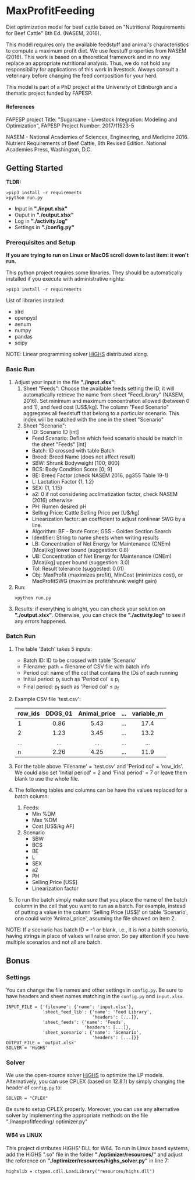 # MaxProfitFeeding
Diet optimization model for beef cattle based on "Nutritional Requirements for Beef Cattle" 8th Ed. (NASEM, 2016).

This model requires only the available feedstuff and animal's characteristics to compute a maximum profit diet.
We use feestuff properties from NASEM (2016). This work is based on a theoretical framework and in no way replace an appropriate nutritional analysis.
Thus, we do not hold any responsibility for applications of this work in livestock.
Always consult a veterinary before changing the feed composition for your herd.

This model is part of a PhD project at the University of Edinburgh and a thematic project funded by FAPESP.


#### References
FAPESP project Title: "Sugarcane - Livestock Integration: Modeling and Optimization", FAPESP Project Number:  2017/11523-5

NASEM - National Academies of Sciences, Engineering, and Medicine 2016. Nutrient Requirements of Beef Cattle, 8th Revised Edition. National Academies Press, Washington, D.C.


## Getting Started
**TLDR:**
```
>pip3 install -r requirements
>python run.py
```
* Input in **"./input.xlsx"**
* Ouput in **"./output.xlsx"**
* Log in **"./activity.log"**
* Settings in **"./config.py"**

### Prerequisites and Setup
**If you are trying to run on Linux or MacOS scroll down to last item: it won't run.**

This python project requires some libraries. They should be automatically installed if you execute with administrative rights:
```
>pip3 install -r requirements
```
List of libraries installed:
* xlrd
* openpyxl
* aenum
* numpy
* pandas
* scipy

NOTE: Linear programming solver [HiGHS](https://highs.dev) distributed along.


### Basic Run
1. Adjust your input in the file **"./input.xlsx"**: 
    1. Sheet "Feeds": Choose the available feeds setting the ID, it will automatically retrieve the name from sheet
     "FeedLibrary" (NASEM, 2016).
    Set minimum and maximum concentration allowed (between 0 and 1), and feed cost \[US$/kg\].
    The column "Feed Scenario" aggregates all feedstuff that belong to a particular scenario.
    This index will be matched with the one in the sheet "Scenario"
    2. Sheet "Scenario":
        * ID: Scenario ID \[int\]
        * Feed Scenario: Define which feed scenario should be match in the sheet "Feeds" \[int\]
        * Batch: ID crossed with table Batch
        * Breed: Breed Name (does not affect result)
        * SBW: Shrunk Bodyweight \[100; 800\]
        * BCS: Body Condition Score \[0; 9\]
        * BE: Breed Factor (check NASEM 2016, pg355 Table 19-1)
        * L: Lactation Factor {1, 1.2}
        * SEX: {1, 1.15}
        * a2: 0 if not considering acclimatization factor, check NASEM (2016) otherwise
        * PH: Rumen desired pH
        * Selling Price: Cattle Selling Price per \[U$/kg\]
        * Linearization factor: an coefficient to adjust nonlinear SWG by a line. 
        * Algorithm: BF - Brute Force; GSS - Golden Section Search
        * Identifier: String to name sheets when writing results
        * LB: Concentration of Net Energy for Maintenance (CNEm) \[Mcal/kg\] lower bound (suggestion: 0.8)
        * UB: Concentration of Net Energy for Maintenance (CNEm) \[Mcal/kg\] upper bound (suggestion: 3.0)
        * Tol: Result tolerance (suggested: 0.01)
        * Obj: MaxProfit (maximizes profit), MinCost (minimizes cost), or MaxProfitSWG (maximize profit/shrunk weight
         gain)
2. Run:
    ```
    >python run.py
    ```
3. Results: if everything is alright, you can check your solution on **"./output.xlsx"**. Otherwise, you can check the 
**"./activity.log"** to see if any errors happened.

### Batch Run
1. The table 'Batch' takes 5 inputs:
    * Batch ID: ID to be crossed with table 'Scenario'
    * Filename: path + filename of CSV file with batch info
    * Period col: name of the col that contains the IDs of each running
    * Initial period: p<sub>i</sub>  such as 'Period col' &ge; p<sub>i</sub>
    * Final period: p<sub>f</sub>  such as 'Period col' &le; p<sub>f</sub>
2. Example CSV file 'test.csv':

    | row_ids   | DDGS_01      | Animal_price   | ...   | variable_m    |
    | ----------|:-------------:|:-------------:| :----:|:-------------:|
    | 1         | 0.86          | 5.43          | ...   | 17.4          |
    | 2         | 1.23          | 3.45          | ...   | 13.2          |
    | ...       |...            | ...           | ...   | ...           |
    | n         | 2.26          | 4.25          | ...   | 11.9          |
3. For the table above 'Filename' = 'test.csv' and 'Period col' = 'row_ids'. We could also set 'Initial period' = 2 and 'Final period' = 7 or leave 
them blank to use the whole file.
4. The following tables and columns can be have the values replaced for a batch column:
    1. Feeds:
        * Min %DM
        * Max %DM
        * Cost [US$/kg AF]
    2. Scenario
        * SBW
        * BCS
        * BE
        * L
        * SEX
        * a2
        * PH
        * Selling Price [US$]
        * Linearization factor
5. To run the batch simply make sure that you place the name of the batch column in the cell that you want to run as a
batch. For example, instead of putting a value in the column 'Selling Price [US$]' on table 'Scenario', one could write
'Animal_price', assuming the file showed on item 2.

NOTE: If a scenario has batch ID = -1 or blank, i.e., it is not a batch scenario, having strings in place of values 
will raise error. So pay attention if you have multiple scenarios and not all are batch.

## Bonus
### Settings
You can change the file names and other settings in ```config.py```.
Be sure to have headers and sheet names matching in the ```config.py``` and ```input.xlsx```.
```
INPUT_FILE = {'filename': {'name': 'input.xlsx'},
              'sheet_feed_lib': {'name': 'Feed Library',
                                 'headers': [...]},
              'sheet_feeds': {'name': 'Feeds',
                              'headers': [...]},
              'sheet_scenario': {'name': 'Scenario',
                                 'headers': [...]}}
OUTPUT_FILE = 'output.xlsx'
SOLVER = 'HiGHS'
```
### Solver
We use the open-source solver [HiGHS](https://highs.dev) to optimize the LP models. Alternatively, you can use CPLEX
 (based on 12.8.1) by simply changing the header of ```config.py``` to:
```
SOLVER = "CPLEX"
```
Be sure to setup CPLEX properly.
Moreover, you can use any alternative solver by implementing the appropriate methods on the file "./maxprofitfeeding/
optimizer.py"

#### W64 vs LINUX
This project distributes HiGHS' DLL for W64. To run in Linux based systems, add the HiGHS ".so" file in the folder
 **"./optimizer/resources/"** and adjust the reference on **"./optimizer/resources/highs_solver.py"** in line 7:
```
highslib = ctypes.cdll.LoadLibrary("resources/highs.dll")
```

